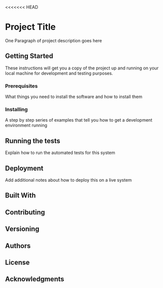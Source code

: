 <<<<<<< HEAD
# Project Title

One Paragraph of project description goes here

## Getting Started

These instructions will get you a copy of the project up and running on your local machine for development and testing purposes.

### Prerequisites

What things you need to install the software and how to install them


### Installing

A step by step series of examples that tell you how to get a development environment running

## Running the tests

Explain how to run the automated tests for this system

## Deployment

Add additional notes about how to deploy this on a live system

## Built With



## Contributing


## Versioning


## Authors


## License


## Acknowledgments